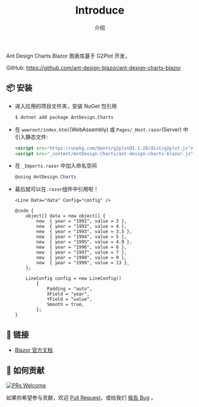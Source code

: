 ﻿---
category: Charts
type: 文档
title: Introduce
subtitle: 介绍
cols: 1
cover: 
---

Ant Design Charts Blazor 图表库基于 G2Plot 开发，

GitHub: https://github.com/ant-design-blazor/ant-design-charts-blazor

## 📦 安装

- 进入应用的项目文件夹，安装 NuGet 包引用

  ```bash
  $ dotnet add package AntDesign.Charts
  ```
  
- 在 `wwwroot/index.html`(WebAssembly) 或 `Pages/_Host.razor`(Server) 中引入静态文件:

  ```html
  <script src="https://unpkg.com/@antv/g2plot@1.1.28/dist/g2plot.js"></script>
  <script src="_content/AntDesign.Charts/ant-design-charts-blazor.js"></script>
  ```
  
- 在 `_Imports.razor` 中加入命名空间

  ```csharp
  @using AntDesign.Charts
  ```
  
- 最后就可以在`.razor`组件中引用啦！

  ```razor
  <Line Data="data" Config="config" />

  @code {
      object[] data = new object[] {
          new  { year = "1991", value = 3 },
          new  { year = "1992", value = 4 },
          new  { year = "1993", value = 3.5 },
          new  { year = "1994", value = 5 },
          new  { year = "1995", value = 4.9 },
          new  { year = "1996", value = 6 },
          new  { year = "1997", value = 7 },
          new  { year = "1998", value = 9 },
          new  { year = "1999", value = 13 },
      };

      LineConfig config = new LineConfig()
          {
              Padding = "auto",
              XField = "year",
              YField = "value",
              Smooth = true,
          };
  }
  ```
  
## 🔗 链接

- [Blazor 官方文档](https://blazor.net)

## 🤝 如何贡献

[![PRs Welcome](https://img.shields.io/badge/PRs-welcome-brightgreen.svg?style=flat-square)](https://github.com/ant-design-blazor/ant-design-charts-blazor/pulls)

如果你希望参与贡献，欢迎 [Pull Request](https://github.com/ant-design-blazor/ant-design-charts-blazor/pulls)，或给我们 [报告 Bug](https://github.com/ant-design-blazor/ant-design-charts-blazor/issues/new) 。
